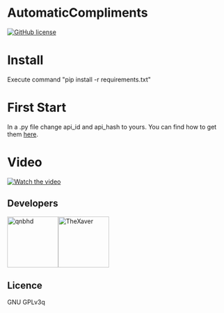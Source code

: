 # AutomaticCompliments

[![GitHub license](https://img.shields.io/github/license/link1107/AutomaticCompliments)](https://github.com/link1107/AutomaticCompliments)

# Install

Execute command "pip install -r requirements.txt"

# First Start
In a .py file change api_id and api_hash to yours. You can find how to get them [here](https://tlgrm.ru/docs/api/obtaining_api_id#:~:text=%D0%94%D0%BB%D1%8F%20%D0%BF%D0%BE%D0%BB%D1%83%D1%87%D0%B5%D0%BD%D0%B8%D1%8F%20API%20id%20%D0%B8,development%20tools'%20%D0%B8%20%D0%B7%D0%B0%D0%BF%D0%BE%D0%BB%D0%BD%D0%B8%D1%82%D1%8C%20%D1%84%D0%BE%D1%80%D0%BC%D1%83.).

# Video

[![Watch the video](https://img.youtube.com/vi/PyMyfTRRY04/maxresdefault.jpg)](https://youtu.be/PyMyfTRRY04)


## Developers

[<img alt="qnbhd" src="https://github.com/link1107.png" width="117">](https://github.com/link1107)[<img alt="TheXaver" src="https://github.com/TheXaver.png" width="117">](https://github.com/TheXaver)

## Licence

GNU GPLv3q
